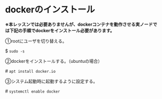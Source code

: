 # dockerのインストール  

**※本レッスンでは必要ありませんが、dockerコンテナを動作させる実ノードでは下記の手順でdockerをインストール必要があります。**

①rootにユーザを切り替える。

$ `sudo -s`

②dockerをインストールする。（ubuntuの場合）

\# `apt install docker.io`

③システム起動時に起動するように設定する。

\# `systemctl enable docker`
